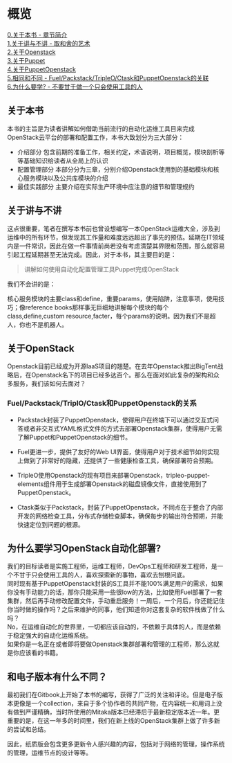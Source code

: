# 概览

[0.关于本书 - 章节简介](#关于本书)  
[1.关于讲与不讲 - 取和舍的艺术](#关于讲与不讲)  
[2.关于Openstack](#关于Openstack)  
[3.关于Puppet](#关于Puppet)  
[4.关于PuppetOpenstack](#关于PuppetOpenstack)  
[5.相同和不同 - Fuel/Packstack/TripleO/Ctask和PuppetOpenstack的关联](#Fuel/Packstack/Ctask和PuppetOpenstack的区别)  
[6.为什么要学? - 不要甘于做一个只会使用工具的人](#为什么要学习PuppetOpenstack)  
 
## 关于本书

本书的主旨是为读者讲解如何借助当前流行的自动化运维工具目来完成OpenStack云平台的部署和配置工作，本书大致划分为三大部分：

* 介绍部分 包含前期的准备工作，相关约定，术语说明，项目概览，模块剖析等等基础知识给读者从全局上的认识
* 配置管理部分 本部分分为三章，分别介绍Openstack使用到的基础模块和核心服务模块以及公共库模块的介绍
* 最佳实践部分 主要介绍在实际生产环境中应注意的细节和管理规约


## 关于讲与不讲

这点很重要，笔者在撰写本书前也曾设想编写一本OpenStack运维大全，涉及到运维中的所有环节，但发现其工作量和难度远远超出了事先的预估。延期在IT领域内是一件常识，因此在做一件事情前尚若没有考虑清楚其界限和范围，那么就容易引起工程延期甚至无法完成。因此，对于本书，其主要目的是：

> 讲解如何使用自动化配置管理工具Puppet完成OpenStack

我们不会讲的是：

核心服务模块的主要class和define，重要params，使用陷阱，注意事项，使用技巧；像reference books那样事无巨细地讲解每个模块的每个class,define,custom resource,facter，每个params的说明。因为我们不是超人，你也不是机器人。


## 关于OpenStack

Openstack目前已经成为开源IaaS项目的翘楚。在去年Openstack推出BigTent战略后，在Openstack名下的项目已经多达百个。那么在面对如此复杂的架构和众多服务，我们该如何去面对？


### Fuel/Packstack/TriplO/Ctask和PuppetOpenstack的关系

- Packstack封装了PuppetOpenstack，使得用户在终端下可以通过交互式问答或者非交互式YAML格式文件的方式去部署Openstack集群，使得用户无需了解Puppet和PuppetOpenstack的细节。

- Fuel更进一步，提供了友好的Web UI界面，使得用户对于技术细节如何实现上做到了非常好的隐藏，还提供了一些健康检查工具，确保部署符合预期。

- TripleO使用Openstack的现有项目来部署Openstack，tripleo-puppet-elements组件用于生成部署Openstack的磁盘镜像文件，直接使用到了PuppetOpenstack。

- Ctask类似于Packstack，封装了PuppetOpenstack，不同点在于整合了内部开发的网络检查工具，分布式存储检查脚本，确保每步的输出符合预期，并能快速定位到问题的根源。

## 为什么要学习OpenStack自动化部署?

我们的目标读者是实施工程师，运维工程师，DevOps工程师和研发工程师，是一个不甘于只会使用工具的人，喜欢探索新的事物，喜欢去刨根问底。  
同时现有基于PuppetOpenstack封装的S工具并不能100%满足用户的需求，如果你没有手动能力的话，那你只能采用一些很low的方法，比如使用Fuel部署了一套集群，然后再手动修改配置文件，手动重启服务！一周后，一个月后，你还能记住你当时做的操作吗？之后来维护的同事，他们知道你对这套复杂的软件栈做了什么吗？  
No，在运维自动化的世界里，一切都应该自动的，不依赖于具体的人，而是依赖于稳定强大的自动化运维系统。  
如果你是一名正在或者即将要做Openstack集群部署和管理的工程师，那么这就是你应该看的书籍。

## 和电子版本有什么不同？

最初我们在Gitbook上开始了本书的编写，获得了广泛的关注和评论。但是电子版本更像是一个collection，来自于多个协作者的共同产物，在内容统一和用词上没有做到严谨精确，当时所使用的Mitaka版本已经滞后于最新稳定版本近一年。更重要的是，在这一年多的时间里，我们在新上线的OpenStack集群上做了许多新的尝试和总结。

因此，纸质版会包含更多更新令人感兴趣的内容，包括对于网络的管理，操作系统的管理，运维节点的设计等等。
